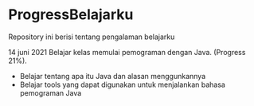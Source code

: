 # ProgressBelajarku
Repository ini berisi tentang pengalaman belajarku 

14 juni 2021
Belajar kelas memulai pemograman dengan Java. (Progress 21%).
  * Belajar tentang apa itu Java dan alasan menggunkannya 
  * Belajar tools yang dapat digunakan untuk menjalankan bahasa pemograman Java
